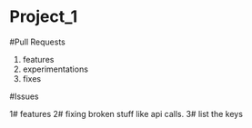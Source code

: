 # Project_1


#Pull Requests 
1. features
2. experimentations
3. fixes




#Issues 

1# features
2# fixing broken stuff like api calls.
3# list the keys
